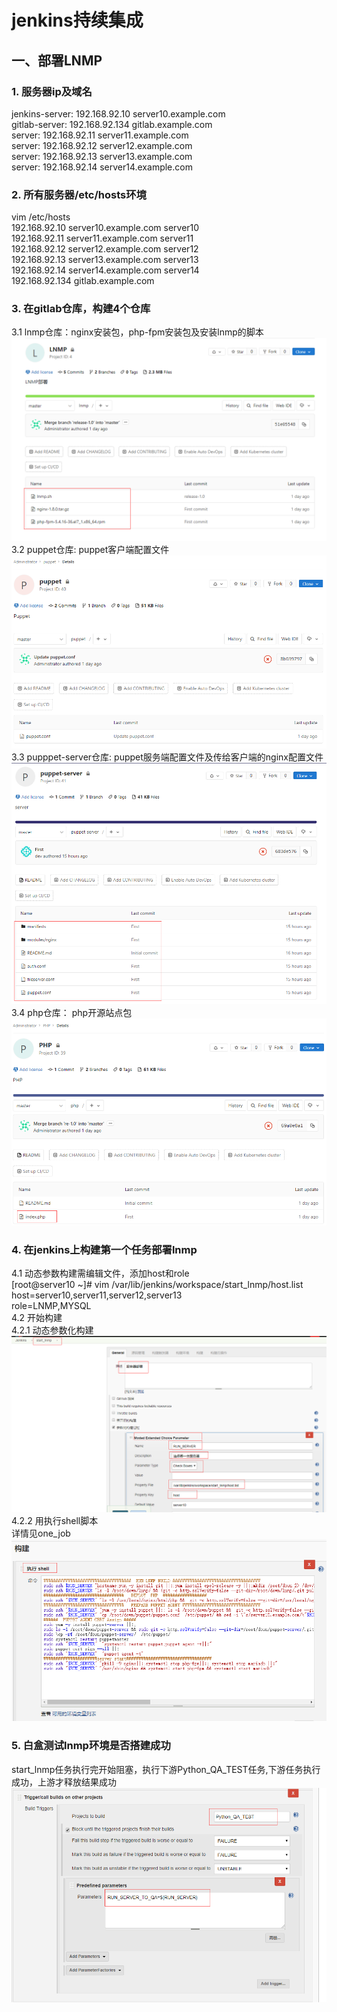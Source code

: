 # jenkins持续集成
## 一、部署LNMP  
### 1. 服务器ip及域名  
jenkins-server: 192.168.92.10  server10.example.com  
gitlab-server: 192.168.92.134  gitlab.example.com  
server: 192.168.92.11  server11.example.com   
server: 192.168.92.12  server12.example.com   
server: 192.168.92.13  server13.example.com  
server: 192.168.92.14  server14.example.com   
### 2. 所有服务器/etc/hosts环境  
vim /etc/hosts  
192.168.92.10  server10.example.com  server10  
192.168.92.11  server11.example.com  server11  
192.168.92.12  server12.example.com  server12  
192.168.92.13  server13.example.com  server13  
192.168.92.14  server14.example.com  server14  
192.168.92.134 gitlab.example.com  
### 3. 在gitlab仓库，构建4个仓库
3.1 lnmp仓库：nginx安装包，php-fpm安装包及安装lnmp的脚本  
![image](https://github.com/pingan5200/jenkins/blob/master/lnmp.png)  
3.2 puppet仓库: puppet客户端配置文件  
![image](https://github.com/pingan5200/jenkins/blob/master/puppet.png)  
3.3 pupppet-server仓库: puppet服务端配置文件及传给客户端的nginx配置文件 
![image](https://github.com/pingan5200/jenkins/blob/master/puppet-server.png)  
3.4 php仓库： php开源站点包  
![image](https://github.com/pingan5200/jenkins/blob/master/php.png)  
### 4. 在jenkins上构建第一个任务部署lnmp  
4.1 动态参数构建需编辑文件，添加host和role  
[root@server10 ~]# vim /var/lib/jenkins/workspace/start_lnmp/host.list   
host=server10,server11,server12,server13  
role=LNMP,MYSQL  
4.2 开始构建  
4.2.1 动态参数化构建  
![image](https://github.com/pingan5200/jenkins/blob/master/one-job.png)  
4.2.2 用执行shell脚本  
详情见one_job  
![image](https://github.com/pingan5200/jenkins/blob/master/one-job2.png)  
### 5. 白盒测试lnmp环境是否搭建成功
start_lnmp任务执行完开始阻塞，执行下游Python_QA_TEST任务,下游任务执行成功，上游才释放结果成功  
![image](https://github.com/pingan5200/jenkins/blob/master/build_check.png)  





